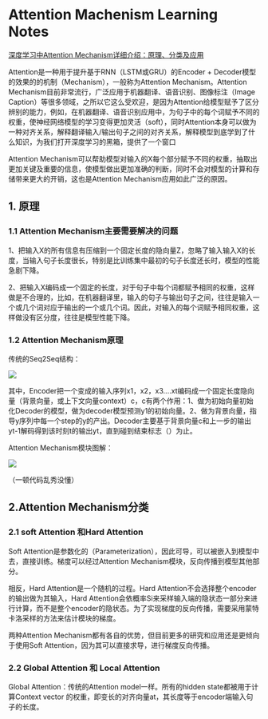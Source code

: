 Attention Machenism Learning Notes
============

[深度学习中Attention Mechanism详细介绍：原理、分类及应用](https://zhuanlan.zhihu.com/p/31547842)

Attention是一种用于提升基于RNN（LSTM或GRU）的Encoder + Decoder模型的效果的的机制（Mechanism），一般称为Attention Mechanism。Attention Mechanism目前非常流行，广泛应用于机器翻译、语音识别、图像标注（Image Caption）等很多领域，之所以它这么受欢迎，是因为Attention给模型赋予了区分辨别的能力，例如，在机器翻译、语音识别应用中，为句子中的每个词赋予不同的权重，使神经网络模型的学习变得更加灵活（soft），同时Attention本身可以做为一种对齐关系，解释翻译输入/输出句子之间的对齐关系，解释模型到底学到了什么知识，为我们打开深度学习的黑箱，提供了一个窗口

Attention Mechanism可以帮助模型对输入的X每个部分赋予不同的权重，抽取出更加关键及重要的信息，使模型做出更加准确的判断，同时不会对模型的计算和存储带来更大的开销，这也是Attention Mechanism应用如此广泛的原因。

## 1. 原理

### 1.1 Attention Mechanism主要需要解决的问题

1、把输入X的所有信息有压缩到一个固定长度的隐向量Z，忽略了输入输入X的长度，当输入句子长度很长，特别是比训练集中最初的句子长度还长时，模型的性能急剧下降。

2、把输入X编码成一个固定的长度，对于句子中每个词都赋予相同的权重，这样做是不合理的，比如，在机器翻译里，输入的句子与输出句子之间，往往是输入一个或几个词对应于输出的一个或几个词。因此，对输入的每个词赋予相同权重，这样做没有区分度，往往是模型性能下降。

### 1.2 Attention Mechanism原理

传统的Seq2Seq结构：

![](https://pic3.zhimg.com/80/v2-2a5ba93492e047b60f4ebc73f2862fae_hd.jpg)

其中，Encoder把一个变成的输入序列x1，x2，x3....xt编码成一个固定长度隐向量（背景向量，或上下文向量context）c，c有两个作用：1、做为初始向量初始化Decoder的模型，做为decoder模型预测y1的初始向量。2、做为背景向量，指导y序列中每一个step的y的产出。Decoder主要基于背景向量c和上一步的输出yt-1解码得到该时刻t的输出yt，直到碰到结束标志（<EOS>）为止。

Attention Mechanism模块图解：

![](https://pic4.zhimg.com/80/v2-163c0c3dda50d1fe7a4f7a64ba728d27_hd.jpg)

（一顿代码乱秀没懂）

## 2.Attention Mechanism分类

### 2.1 soft Attention 和Hard Attention

Soft Attention是参数化的（Parameterization），因此可导，可以被嵌入到模型中去，直接训练。梯度可以经过Attention Mechanism模块，反向传播到模型其他部分。

相反，Hard Attention是一个随机的过程。Hard Attention不会选择整个encoder的输出做为其输入，Hard Attention会依概率Si来采样输入端的隐状态一部分来进行计算，而不是整个encoder的隐状态。为了实现梯度的反向传播，需要采用蒙特卡洛采样的方法来估计模块的梯度。

两种Attention Mechanism都有各自的优势，但目前更多的研究和应用还是更倾向于使用Soft Attention，因为其可以直接求导，进行梯度反向传播。

### 2.2 Global Attention 和 Local Attention

Global Attention：传统的Attention model一样。所有的hidden state都被用于计算Context vector 的权重，即变长的对齐向量at，其长度等于encoder端输入句子的长度。


